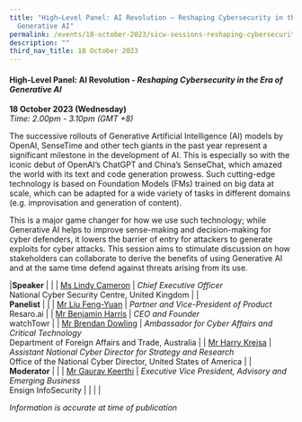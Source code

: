 ```yaml
---
title: "High–Level Panel: AI Revolution – Reshaping Cybersecurity in the Era of
  Generative AI"
permalink: /events/18-october-2023/sicw-sessions-reshaping-cybersecurity-in-the-era-of-generative-ai/
description: ""
third_nav_title: 18 October 2023
---
```

#### **High-Level Panel: AI Revolution - *Reshaping Cybersecurity in the Era of Generative&nbsp;AI***

**18 October 2023 (Wednesday)**  
*Time: 2.00pm - 3.10pm (GMT +8)*

The successive rollouts of Generative Artificial Intelligence (AI) models by OpenAI, SenseTime and other tech giants in the past year represent a significant milestone in the development of AI. This is especially so with the iconic debut of OpenAI’s ChatGPT and China’s SenseChat, which amazed the world with its text and code generation prowess. Such cutting-edge technology is based on Foundation Models (FMs) trained on big data at scale, which can be adapted for a wide variety of tasks in different domains (e.g. improvisation and generation of content). 

This is a major game changer for how we use such technology; while Generative AI helps to improve sense-making and decision-making for cyber defenders, it lowers the barrier of entry for attackers to generate exploits for cyber attacks. This session aims to stimulate discussion on how stakeholders can collaborate to derive the benefits of using Generative AI and at the same time defend against threats arising from its use.

|**Speaker**          |                                                              |
| [Ms Lindy Cameron](/speakers/ms-lindy-cameron/)  | *Chief Executive Officer* <br>National Cyber Security Centre, United Kingdom     |
|<br>**Panelist**          |                                                              |
| [Mr Liu Feng-Yuan](/speakers/speaker-liu-feng-yuan)  | *Partner and Vice-President of Product* <br>Resaro.ai     |
| [Mr Benjamin Harris](/speakers/speaker-benjamin-harris)  | *CEO and Founder*<br>watchTowr           |
| [Mr Brendan Dowling](/speakers/mr-brendan-dowling/)  | *Ambassador for Cyber Affairs and Critical Technology*<br>Department of Foreign Affairs and Trade, Australia           |
| [Mr Harry Krejsa](/speakers/mr-harry-krejsa/)  | *Assistant National Cyber Director for Strategy and Research*<br>Office of the National Cyber Director, United States of America           |
|<br> **Moderator**          |                                                           |
| [Mr Gaurav Keerthi](/speakers/moderator-gaurav-keerthi)  | *Executive Vice President, Advisory and Emerging Business*<br>Ensign InfoSecurity                |
| | |



*Information is accurate at time of publication*